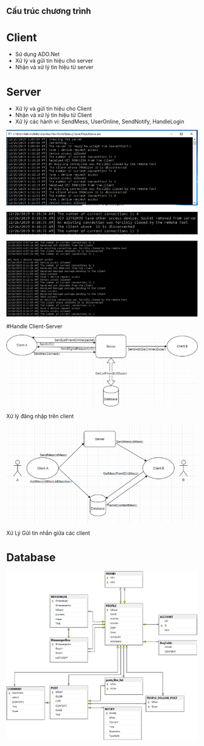 ## Cấu trúc chương trình

# Client

- Sử dụng ADO.Net
- Xử lý và gửi tín hiệu cho server
- Nhận và xử lý tín hiệu từ server

# Server

- Xử lý và gửi tín hiệu cho Client
- Nhận và xử lý tín hiệu từ Client
- Xử lý các hành vi: SendMess, UserOnline, SendNotify, HandleLogin

![Server](docs/Images/Server.PNG)

![HandleRequestLogin](docs/Images/HandleRequestLogin.PNG)

![handleMess](docs/Images/handleMess.PNG)

#Handle Client-Server

![Login](docs/Images/Login.png)

Xử lý đăng nhập trên client

![SendMess](docs/Images/SendMess.PNG)

Xử Lý Gửi tin nhắn giữa các client

# Database

![Diagrams](docs/Images/Diagrams.png)

